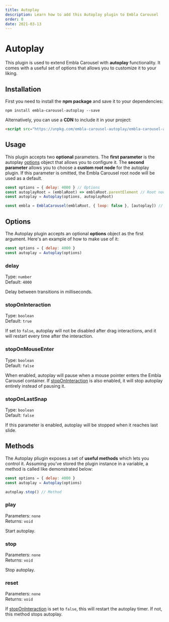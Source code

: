 ```yaml
---
title: Autoplay
description: Learn how to add this Autoplay plugin to Embla Carousel
order: 0
date: 2021-03-13
---
```


# Autoplay

This plugin is used to extend Embla Carousel with **autoplay** functionality. It comes with a useful set of options that allows you to customize it to your liking.

## Installation

First you need to install the **npm package** and save it to your dependencies:

```shell
npm install embla-carousel-autoplay --save
```

Alternatively, you can use a **CDN** to include it in your project:

```html
<script src="https://unpkg.com/embla-carousel-autoplay/embla-carousel-autoplay.umd.js"></script>
```

## Usage

This plugin accepts two **optional** parameters. The **first parameter** is the autoplay [options](/plugins/autoplay/#options) object that allows you to configure it. The **second parameter** allows you to choose a **custom root node** for the autoplay plugin. If this parameter is omitted, the Embla Carousel root node will be used as a default.

```js
const options = { delay: 4000 } // Options
const autoplayRoot = (emblaRoot) => emblaRoot.parentElement // Root node
const autoplay = Autoplay(options, autoplayRoot)

const embla = EmblaCarousel(emblaRoot, { loop: false }, [autoplay]) // Add plugin
```

## Options

The Autoplay plugin accepts an optional **options** object as the first argument. Here's an example of how to make use of it:

```js
const options = { delay: 4000 }
const autoplay = Autoplay(options)
```

### delay

Type: `number`  
Default: `4000`

Delay between transitions in milliseconds.

### stopOnInteraction

Type: `boolean`  
Default: `true`

If set to `false`, autoplay will not be disabled after drag interactions, and it will restart every time after the interaction.

### stopOnMouseEnter

Type: `boolean`  
Default: `false`

When enabled, autoplay will pause when a mouse pointer enters the Embla Carousel container. If [stopOnInteraction](/plugins/autoplay/#stoponinteraction) is also enabled, it will stop autoplay entirely instead of pausing it.

### stopOnLastSnap

Type: `boolean`  
Default: `false`

If this parameter is enabled, autoplay will be stopped when it reaches last slide.

## Methods

The Autoplay pliugin exposes a set of **useful methods** which lets you control it. Assuming you've stored the plugin instance in a variable, a method is called like demonstrated below:

```js
const options = { delay: 4000 }
const autoplay = Autoplay(options)

autoplay.stop() // Method
```

### play

Parameters: `none`  
Returns: `void`

Start autoplay.

### stop

Parameters: `none`  
Returns: `void`

Stop autoplay.

### reset

Parameters: `none`  
Returns: `void`

If [stopOnInteraction](/plugins/autoplay/#stoponinteraction) is set to `false`, this will restart the autoplay timer. If not, this method stops autoplay.
